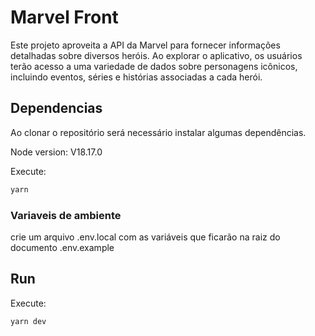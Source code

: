 # Marvel Front

Este projeto aproveita a API da Marvel para fornecer informações detalhadas sobre diversos heróis. Ao explorar o aplicativo, os usuários terão acesso a uma variedade de dados sobre personagens icônicos, incluindo eventos, séries e histórias associadas a cada herói.

## Dependencias

Ao clonar o repositório será necessário instalar algumas dependências.

Node version: V18.17.0

Execute:

```bash
yarn
```

### Variaveis de ambiente

crie um arquivo .env.local com as variáveis ​​que ficarão na raiz do documento .env.example

## Run

Execute:

```bash
yarn dev
```
